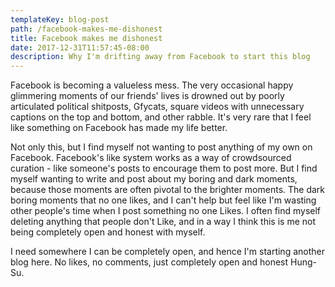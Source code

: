 ```yaml
---
templateKey: blog-post
path: /facebook-makes-me-dishonest
title: Facebook makes me dishonest
date: 2017-12-31T11:57:45-08:00
description: Why I'm drifting away from Facebook to start this blog
---
```

Facebook is becoming a valueless mess. The very occasional happy glimmering moments of our friends' lives is drowned out by poorly articulated political shitposts, Gfycats, square videos with unnecessary captions on the top and bottom, and other rabble. It's very rare that I feel like something on Facebook has made my life better.

Not only this, but I find myself not wanting to post anything of my own on Facebook. Facebook's like system works as a way of crowdsourced curation - like someone's posts to encourage them to post more. But I find myself wanting to write and post about my boring and dark moments, because those moments are often pivotal to the brighter moments. The dark boring moments that no one likes, and I can't help but feel like I'm wasting other people's time when I post something no one Likes. I often find myself deleting anything that people don't Like, and in a way I think this is me not being completely open and honest with myself.

I need somewhere I can be completely open, and hence I'm starting another blog here. No likes, no comments, just completely open and honest Hung-Su.
